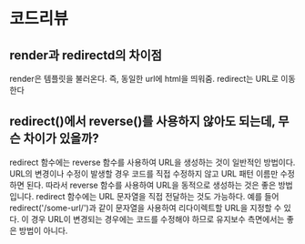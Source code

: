 # 코드리뷰
## render과 redirectd의 차이점
 render은 템플릿을 불러온다. 즉, 동일한 url에 html을 띄워줌.
 redirect는 URL로 이동한다
## redirect()에서 reverse()를 사용하지 않아도 되는데, 무슨 차이가 있을까? 
 redirect 함수에는 reverse 함수를 사용하여 URL을 생성하는 것이 일반적인 방법이다. URL의 변경이나 수정이 발생할 경우 코드를 직접 수정하지 않고 URL 패턴 이름만 수정하면 된다. 따라서 reverse 함수를 사용하여 URL을 동적으로 생성하는 것은 좋은 방법입니다. 
 redirect 함수에는 URL 문자열을 직접 전달하는 것도 가능하다. 예를 들어 redirect('/some-url/')과 같이 문자열을 사용하여 리다이렉트할 URL을 지정할 수 있다. 이 경우 URL이 변경되는 경우에는 코드를 수정해야 하므로 유지보수 측면에서는 좋은 방법이 아니다.
